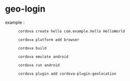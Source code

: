 # geo-login

example : 
          
          cordova create hello com.example.hello HelloWorld
          
          cordova platform add browser
          
          cordova build
          
          cordova emulate android 
         
          cordova run android
          
          cordova plugin add cordova-plugin-geolocation
